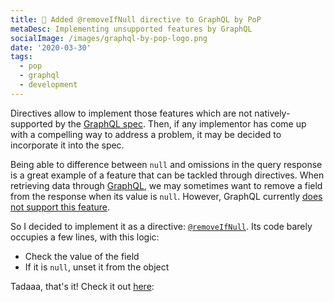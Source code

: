 ```yaml
---
title: 🚀 Added @removeIfNull directive to GraphQL by PoP
metaDesc: Implementing unsupported features by GraphQL
socialImage: /images/graphql-by-pop-logo.png
date: '2020-03-30'
tags:
  - pop
  - graphql
  - development
---
```


Directives allow to implement those features which are not natively-supported by the [GraphQL spec](https://spec.graphql.org/). Then, if any implementor has come up with a compelling way to address a problem, it may be decided to incorporate it into the spec.

Being able to difference between `null` and omissions in the query response is a great example of a feature that can be tackled through directives. When retrieving data through [GraphQL](https://graphql.org), we may sometimes want to remove a field from the response when its value is `null`. However, GraphQL currently [does not support this feature](https://github.com/graphql/graphql-spec/issues/476).

So I decided to implement it as a directive: [`@removeIfNull`](https://github.com/getpop/graphql/blob/e3b8ff918249f8e1218c95f0a5156b9355e1e5ee/src/DirectiveResolvers/RemoveIfNullDirectiveResolver.php). Its code barely occupies a few lines, with this logic:

- Check the value of the field
- If it is `null`, unset it from the object

Tadaaa, that's it! Check it out [here](https://newapi.getpop.org/graphiql/?query=query%20%7B%0A%20%20posts(limit%3A2)%20%7B%0A%20%20%20%20id%0A%20%20%20%20title%0A%20%20%20%20featuredImageOrNothing%3A%20featuredImage%20%40removeIfNull%20%7B%0A%20%20%20%20%20%20id%0A%20%20%20%20%20%20src%0A%20%20%20%20%7D%0A%20%20%20%20featuredImage%20%7B%0A%20%20%20%20%20%20id%0A%20%20%20%20%20%20src%0A%20%20%20%20%7D%0A%20%20%7D%0A%7D):

<div id="graphiql" style="height: 65vh; padding-top: 0; margin-top: 1rem;" class="video-player"></div>

<link href="https://unpkg.com/graphiql/graphiql.min.css" rel="stylesheet" />

<script
  crossorigin
  src="https://unpkg.com/react/umd/react.production.min.js"
></script>
<script
  crossorigin
  src="https://unpkg.com/react-dom/umd/react-dom.production.min.js"
></script>
<script
  crossorigin
  src="https://unpkg.com/graphiql/graphiql.min.js"
></script>

<script>
  const apiURL = 'https://newapi.getpop.org/api/graphql/';
  const responseText = "Click the \"Execute Query\" button";
  const graphQLFetcher = graphQLParams =>
    fetch(apiURL, {
      method: 'post',
      headers: { 'Content-Type': 'application/json' },
      body: JSON.stringify(graphQLParams),
    })
      .then(response => response.json())
      .catch(() => response.text());

  ReactDOM.render(
    React.createElement(
      GraphiQL, 
      { 
        fetcher: graphQLFetcher,
        docExplorerOpen: false,
        response: responseText,
        query: "query {\n  posts(limit:2) {\n    id\n    title\n    featuredImageOrNothing: featuredImage @removeIfNull {\n      id\n      src\n    }\n    featuredImage {\n      id\n      src\n    }\n  }\n}"
      }
    ),
    document.getElementById('graphiql'),
  );
</script>
